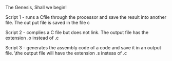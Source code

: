 The Genesis, Shall we begin!

Script 1 - runs a Cfile through the processor and save the result into another file. The out put file is saved in the file c

Script 2 - complies a C file but does not link. The output file has the extension .o instead of .c

Script 3 - generates the assembly code of a code and save it in an output file. \the output file will have the extension .s insteas of .c 



